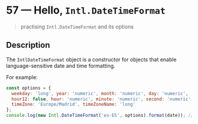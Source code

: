 # 57 &mdash; Hello, `Intl.DateTimeFormat`
> practising `Intl.DateTimeFormat` and its options

## Description
The `IntlDateTimeFormat` object is a constructor for objects that enable language-sensitive date and time formatting.

For example:
```javascript
const options = { 
  weekday: 'long', year: 'numeric', month: 'numeric', day: 'numeric',
  hour12: false, hour: 'numeric', minute: 'numeric', second: 'numeric',
  timeZone: 'Europe/Madrid', timeZoneName: 'long'
};
console.log(new Intl.DateTimeFormat('es-ES', options).format(date)); // -> jueves, 20/12/2012 4:00:00 (hora estándar de Europa central)
```
